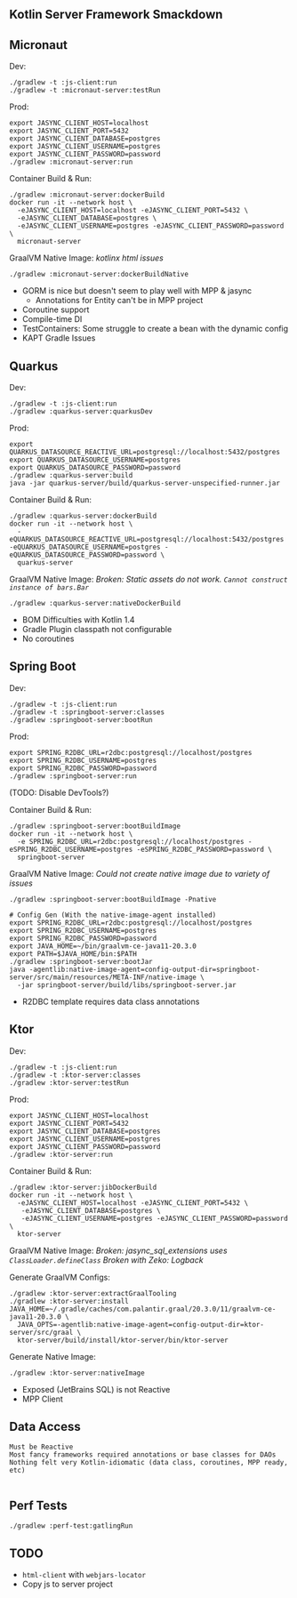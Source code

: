 Kotlin Server Framework Smackdown
---------------------------------


## Micronaut

Dev:
```
./gradlew -t :js-client:run
./gradlew -t :micronaut-server:testRun
```

Prod:
```
export JASYNC_CLIENT_HOST=localhost
export JASYNC_CLIENT_PORT=5432
export JASYNC_CLIENT_DATABASE=postgres
export JASYNC_CLIENT_USERNAME=postgres
export JASYNC_CLIENT_PASSWORD=password
./gradlew :micronaut-server:run
```

Container Build & Run:
```
./gradlew :micronaut-server:dockerBuild
docker run -it --network host \
  -eJASYNC_CLIENT_HOST=localhost -eJASYNC_CLIENT_PORT=5432 \
  -eJASYNC_CLIENT_DATABASE=postgres \
  -eJASYNC_CLIENT_USERNAME=postgres -eJASYNC_CLIENT_PASSWORD=password \
  micronaut-server
```

GraalVM Native Image:
*kotlinx html issues*
```
./gradlew :micronaut-server:dockerBuildNative
```

- GORM is nice but doesn't seem to play well with MPP & jasync
    - Annotations for Entity can't be in MPP project
- Coroutine support
- Compile-time DI
- TestContainers: Some struggle to create a bean with the dynamic config
- KAPT Gradle Issues


## Quarkus

Dev:
```
./gradlew -t :js-client:run
./gradlew :quarkus-server:quarkusDev
```

Prod:
```
export QUARKUS_DATASOURCE_REACTIVE_URL=postgresql://localhost:5432/postgres
export QUARKUS_DATASOURCE_USERNAME=postgres
export QUARKUS_DATASOURCE_PASSWORD=password
./gradlew :quarkus-server:build
java -jar quarkus-server/build/quarkus-server-unspecified-runner.jar
```

Container Build & Run:
```
./gradlew :quarkus-server:dockerBuild
docker run -it --network host \
  -eQUARKUS_DATASOURCE_REACTIVE_URL=postgresql://localhost:5432/postgres -eQUARKUS_DATASOURCE_USERNAME=postgres -eQUARKUS_DATASOURCE_PASSWORD=password \
  quarkus-server
```

GraalVM Native Image:
*Broken: Static assets do not work. `Cannot construct instance of bars.Bar`* 
```
./gradlew :quarkus-server:nativeDockerBuild
```

- BOM Difficulties with Kotlin 1.4
- Gradle Plugin classpath not configurable
- No coroutines


## Spring Boot

Dev:
```
./gradlew -t :js-client:run
./gradlew -t :springboot-server:classes
./gradlew :springboot-server:bootRun
```

Prod:
```
export SPRING_R2DBC_URL=r2dbc:postgresql://localhost/postgres
export SPRING_R2DBC_USERNAME=postgres
export SPRING_R2DBC_PASSWORD=password
./gradlew :springboot-server:run
```
(TODO: Disable DevTools?)

Container Build & Run:
```
./gradlew :springboot-server:bootBuildImage
docker run -it --network host \
  -e SPRING_R2DBC_URL=r2dbc:postgresql://localhost/postgres -eSPRING_R2DBC_USERNAME=postgres -eSPRING_R2DBC_PASSWORD=password \
  springboot-server
```

GraalVM Native Image:
*Could not create native image due to variety of issues*
```
./gradlew :springboot-server:bootBuildImage -Pnative

# Config Gen (With the native-image-agent installed)
export SPRING_R2DBC_URL=r2dbc:postgresql://localhost/postgres
export SPRING_R2DBC_USERNAME=postgres
export SPRING_R2DBC_PASSWORD=password
export JAVA_HOME=~/bin/graalvm-ce-java11-20.3.0
export PATH=$JAVA_HOME/bin:$PATH
./gradlew :springboot-server:bootJar
java -agentlib:native-image-agent=config-output-dir=springboot-server/src/main/resources/META-INF/native-image \
  -jar springboot-server/build/libs/springboot-server.jar
```

- R2DBC template requires data class annotations


## Ktor

Dev:
```
./gradlew -t :js-client:run
./gradlew -t :ktor-server:classes
./gradlew :ktor-server:testRun
```

Prod:
```
export JASYNC_CLIENT_HOST=localhost
export JASYNC_CLIENT_PORT=5432
export JASYNC_CLIENT_DATABASE=postgres
export JASYNC_CLIENT_USERNAME=postgres
export JASYNC_CLIENT_PASSWORD=password
./gradlew :ktor-server:run
```

Container Build & Run:
```
./gradlew :ktor-server:jibDockerBuild
docker run -it --network host \
  -eJASYNC_CLIENT_HOST=localhost -eJASYNC_CLIENT_PORT=5432 \
   -eJASYNC_CLIENT_DATABASE=postgres \
   -eJASYNC_CLIENT_USERNAME=postgres -eJASYNC_CLIENT_PASSWORD=password \
  ktor-server
```

GraalVM Native Image:
*Broken: jasync_sql_extensions uses `ClassLoader.defineClass`*
*Broken with Zeko: Logback*

Generate GraalVM Configs:
```
./gradlew :ktor-server:extractGraalTooling
./gradlew :ktor-server:install
JAVA_HOME=~/.gradle/caches/com.palantir.graal/20.3.0/11/graalvm-ce-java11-20.3.0 \
  JAVA_OPTS=-agentlib:native-image-agent=config-output-dir=ktor-server/src/graal \
  ktor-server/build/install/ktor-server/bin/ktor-server
```

Generate Native Image:
```
./gradlew :ktor-server:nativeImage
```


- Exposed (JetBrains SQL) is not Reactive
- MPP Client


## Data Access

```
Must be Reactive
Most fancy frameworks required annotations or base classes for DAOs
Nothing felt very Kotlin-idiomatic (data class, coroutines, MPP ready, etc)


```


## Perf Tests
```
./gradlew :perf-test:gatlingRun
```


## TODO
- `html-client` with `webjars-locator`
- Copy js to server project
